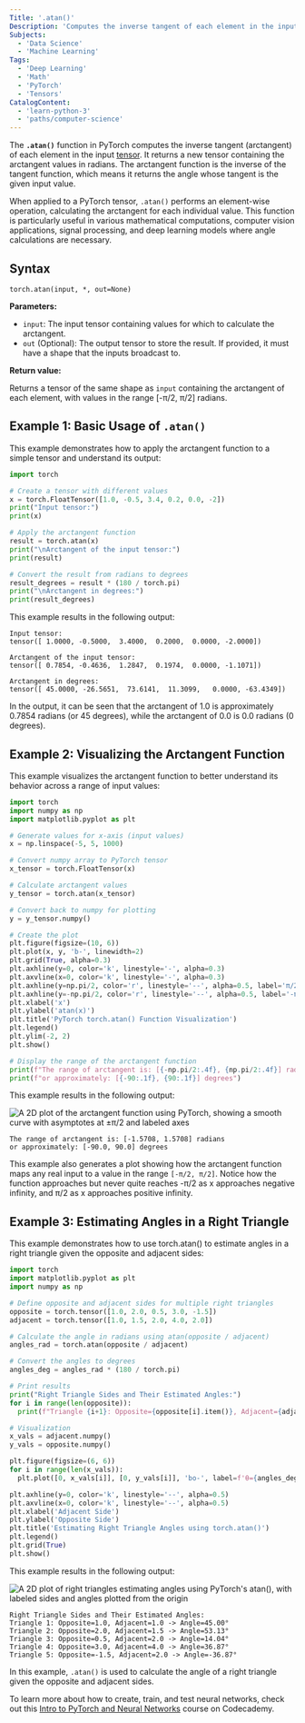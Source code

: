 ```yaml
---
Title: '.atan()'
Description: 'Computes the inverse tangent of each element in the input tensor.'
Subjects:
  - 'Data Science'
  - 'Machine Learning'
Tags:
  - 'Deep Learning'
  - 'Math'
  - 'PyTorch'
  - 'Tensors'
CatalogContent:
  - 'learn-python-3'
  - 'paths/computer-science'
---
```


The **`.atan()`** function in PyTorch computes the inverse tangent (arctangent) of each element in the input [tensor](https://www.codecademy.com/resources/docs/pytorch/tensors). It returns a new tensor containing the arctangent values in radians. The arctangent function is the inverse of the tangent function, which means it returns the angle whose tangent is the given input value.

When applied to a PyTorch tensor, `.atan()` performs an element-wise operation, calculating the arctangent for each individual value. This function is particularly useful in various mathematical computations, computer vision applications, signal processing, and deep learning models where angle calculations are necessary.

## Syntax

```pseudo
torch.atan(input, *, out=None)
```

**Parameters:**

- `input`: The input tensor containing values for which to calculate the arctangent.
- `out` (Optional): The output tensor to store the result. If provided, it must have a shape that the inputs broadcast to.

**Return value:**

Returns a tensor of the same shape as `input` containing the arctangent of each element, with values in the range [-π/2, π/2] radians.

## Example 1: Basic Usage of `.atan()`

This example demonstrates how to apply the arctangent function to a simple tensor and understand its output:

```py
import torch

# Create a tensor with different values
x = torch.FloatTensor([1.0, -0.5, 3.4, 0.2, 0.0, -2])
print("Input tensor:")
print(x)

# Apply the arctangent function
result = torch.atan(x)
print("\nArctangent of the input tensor:")
print(result)

# Convert the result from radians to degrees
result_degrees = result * (180 / torch.pi)
print("\nArctangent in degrees:")
print(result_degrees)
```

This example results in the following output:

```shell
Input tensor:
tensor([ 1.0000, -0.5000,  3.4000,  0.2000,  0.0000, -2.0000])

Arctangent of the input tensor:
tensor([ 0.7854, -0.4636,  1.2847,  0.1974,  0.0000, -1.1071])

Arctangent in degrees:
tensor([ 45.0000, -26.5651,  73.6141,  11.3099,   0.0000, -63.4349])
```

In the output, it can be seen that the arctangent of 1.0 is approximately 0.7854 radians (or 45 degrees), while the arctangent of 0.0 is 0.0 radians (0 degrees).

## Example 2: Visualizing the Arctangent Function

This example visualizes the arctangent function to better understand its behavior across a range of input values:

```py
import torch
import numpy as np
import matplotlib.pyplot as plt

# Generate values for x-axis (input values)
x = np.linspace(-5, 5, 1000)

# Convert numpy array to PyTorch tensor
x_tensor = torch.FloatTensor(x)

# Calculate arctangent values
y_tensor = torch.atan(x_tensor)

# Convert back to numpy for plotting
y = y_tensor.numpy()

# Create the plot
plt.figure(figsize=(10, 6))
plt.plot(x, y, 'b-', linewidth=2)
plt.grid(True, alpha=0.3)
plt.axhline(y=0, color='k', linestyle='-', alpha=0.3)
plt.axvline(x=0, color='k', linestyle='-', alpha=0.3)
plt.axhline(y=np.pi/2, color='r', linestyle='--', alpha=0.5, label='π/2')
plt.axhline(y=-np.pi/2, color='r', linestyle='--', alpha=0.5, label='-π/2')
plt.xlabel('x')
plt.ylabel('atan(x)')
plt.title('PyTorch torch.atan() Function Visualization')
plt.legend()
plt.ylim(-2, 2)
plt.show()

# Display the range of the arctangent function
print(f"The range of arctangent is: [{-np.pi/2:.4f}, {np.pi/2:.4f}] radians")
print(f"or approximately: [{-90:.1f}, {90:.1f}] degrees")
```

This example results in the following output:

![A 2D plot of the arctangent function using PyTorch, showing a smooth curve with asymptotes at ±π/2 and labeled axes](https://raw.githubusercontent.com/Codecademy/docs/main/media/atan_output1.png)

```shell
The range of arctangent is: [-1.5708, 1.5708] radians
or approximately: [-90.0, 90.0] degrees
```

This example also generates a plot showing how the arctangent function maps any real input to a value in the range `[-π/2, π/2]`. Notice how the function approaches but never quite reaches -π/2 as x approaches negative infinity, and π/2 as x approaches positive infinity.

## Example 3: Estimating Angles in a Right Triangle

This example demonstrates how to use torch.atan() to estimate angles in a right triangle given the opposite and adjacent sides:

```py
import torch
import matplotlib.pyplot as plt
import numpy as np

# Define opposite and adjacent sides for multiple right triangles
opposite = torch.tensor([1.0, 2.0, 0.5, 3.0, -1.5])
adjacent = torch.tensor([1.0, 1.5, 2.0, 4.0, 2.0])

# Calculate the angle in radians using atan(opposite / adjacent)
angles_rad = torch.atan(opposite / adjacent)

# Convert the angles to degrees
angles_deg = angles_rad * (180 / torch.pi)

# Print results
print("Right Triangle Sides and Their Estimated Angles:")
for i in range(len(opposite)):
  print(f"Triangle {i+1}: Opposite={opposite[i].item()}, Adjacent={adjacent[i].item()} -> Angle={angles_deg[i].item():.2f}°")

# Visualization
x_vals = adjacent.numpy()
y_vals = opposite.numpy()

plt.figure(figsize=(6, 6))
for i in range(len(x_vals)):
  plt.plot([0, x_vals[i]], [0, y_vals[i]], 'bo-', label=f'θ={angles_deg[i]:.1f}°' if i == 0 else "")

plt.axhline(y=0, color='k', linestyle='--', alpha=0.5)
plt.axvline(x=0, color='k', linestyle='--', alpha=0.5)
plt.xlabel('Adjacent Side')
plt.ylabel('Opposite Side')
plt.title('Estimating Right Triangle Angles using torch.atan()')
plt.legend()
plt.grid(True)
plt.show()
```

This example results in the following output:

![A 2D plot of right triangles estimating angles using PyTorch's atan(), with labeled sides and angles plotted from the origin](https://raw.githubusercontent.com/Codecademy/docs/main/media/atan_output2.png)

```shell
Right Triangle Sides and Their Estimated Angles:
Triangle 1: Opposite=1.0, Adjacent=1.0 -> Angle=45.00°
Triangle 2: Opposite=2.0, Adjacent=1.5 -> Angle=53.13°
Triangle 3: Opposite=0.5, Adjacent=2.0 -> Angle=14.04°
Triangle 4: Opposite=3.0, Adjacent=4.0 -> Angle=36.87°
Triangle 5: Opposite=-1.5, Adjacent=2.0 -> Angle=-36.87°
```

In this example, `.atan()` is used to calculate the angle of a right triangle given the opposite and adjacent sides.

To learn more about how to create, train, and test neural networks, check out this [Intro to PyTorch and Neural Networks](https://www.codecademy.com/enrolled/courses/intro-to-py-torch-and-neural-networks) course on Codecademy.
